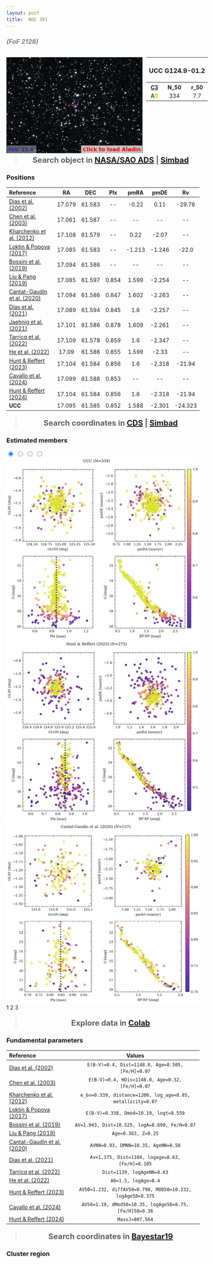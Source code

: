 ```yaml
---
layout: post
title:  NGC 381
---
```

<h3><span style="color: #808080;"><i>(FoF 2128)</i></span></h3><div style="display: flex; justify-content: space-between; width:720px;height:250px">
<div style="text-align: center;">

<!-- Static image + data attributes for FOV and target -->
<img id="aladin_img"
     data-umami-event="aladin_load"
     src="https://raw.githubusercontent.com/ucc23/Q2N/main/plots/ngc381_aladin.webp"
     alt="Click to load Aladin Lite" 
     style="width:355px;height:250px; cursor: pointer;"
     data-fov="0.257" 
     data-target="17.095 61.585"/>
<!-- Div to contain Aladin Lite viewer -->
<div id="aladin-lite-div" style="width:355px;height:250px;display:none;"></div>
<!-- Aladin Lite script (will be loaded after the image is clicked) -->
<script src="{{ site.baseurl }}/scripts/aladin_load.js"></script>

</div>
<!-- Left block -->

<table style="width:355px;height:250px;">
  <!-- Row 1 (title) -->
  <tr>
    <td colspan="5"><h3>UCC G124.9-01.2</h3></td>
  </tr>
  <!-- Row 2 -->
  <tr>
    <th style="text-align: center;"><a href="https://ucc.ar/faq#what-is-the-c3-parameter" title="Combined class">C3</a></th>
    <th style="text-align: center;"><div title="Stars with membership probability >50%">N_50</div></th>
    <th style="text-align: center;"><div title="Radius that contains half the members [arcmin]">r_50</div></th>
  </tr>
  <!-- Row 3 -->
  <tr>
    <td style="text-align: center;"><span style="color: green; font-weight: bold;">A</span><span style="color: #FFC300; font-weight: bold;">B</span></td>
    <td style="text-align: center;">334</td>
    <td style="text-align: center;">7.7</td>
  </tr>
</table>
</div>

> <p style="text-align:center; font-weight: bold; font-size:20px">Search object in <a data-umami-event="nasa_search" href="https://ui.adsabs.harvard.edu/search/q=%20collection%3Aastronomy%20body%3A%22NGC%20381%22&sort=date%20desc%2C%20bibcode%20desc&p_=0" target="_blank">NASA/SAO ADS</a> | <a data-umami-event="simbad_search" href="https://simbad.cds.unistra.fr/simbad/sim-id-refs?Ident=ngc381" target="_blank">Simbad</a></p>


### Positions

| Reference    | RA    | DEC   | Plx  | pmRA  | pmDE   |  Rv  |
| :---         | :---: | :---: | :---: | :---: | :---: | :---: |
|[Dias et al. (2002)](https://ui.adsabs.harvard.edu/abs/2002A%26A...389..871D) | 17.079 | 61.583 | -- | -0.22 | 0.11 | -29.76 |
|[Chen et al. (2003)](https://ui.adsabs.harvard.edu/abs/2003AJ....125.1397C) | 17.061 | 61.587 | -- | -- | -- | -- |
|[Kharchenko et al. (2012)](https://ui.adsabs.harvard.edu/abs/2012A%26A...543A.156K) | 17.108 | 61.579 | -- | 0.22 | -2.07 | -- |
|[Loktin & Popova (2017)](https://ui.adsabs.harvard.edu/abs/2017AstBu..72..257L) | 17.085 | 61.583 | -- | -1.213 | -1.246 | -22.0 |
|[Bossini et al. (2019)](https://ui.adsabs.harvard.edu/abs/2019A%26A...623A.108B) | 17.094 | 61.586 | -- | -- | -- | -- |
|[Liu & Pang (2019)](https://ui.adsabs.harvard.edu/abs/2019ApJS..245...32L) | 17.085 | 61.597 | 0.854 | 1.599 | -2.254 | -- |
|[Cantat-Gaudin et al. (2020)](https://ui.adsabs.harvard.edu/abs/2020A%26A...640A...1C) | 17.094 | 61.586 | 0.847 | 1.602 | -2.263 | -- |
|[Dias et al. (2021)](https://ui.adsabs.harvard.edu/abs/2021MNRAS.504..356D) | 17.089 | 61.594 | 0.845 | 1.6 | -2.257 | -- |
|[Jaehnig et al. (2021)](https://ui.adsabs.harvard.edu/abs/2021ApJ...923..129J) | 17.101 | 61.586 | 0.878 | 1.609 | -2.261 | -- |
|[Tarricq et al. (2022)](https://ui.adsabs.harvard.edu/abs/2022A%26A...659A..59T) | 17.109 | 61.578 | 0.859 | 1.6 | -2.347 | -- |
|[He et al. (2022)](https://ui.adsabs.harvard.edu/abs/2022ApJS..262....7H) | 17.09 | 61.586 | 0.855 | 1.599 | -2.33 | -- |
|[Hunt & Reffert (2023)](https://ui.adsabs.harvard.edu/abs/2023A%26A...673A.114H) | 17.104 | 61.584 | 0.856 | 1.6 | -2.318 | -21.94 |
|[Cavallo et al. (2024)](https://ui.adsabs.harvard.edu/abs/2024AJ....167...12C) | 17.099 | 61.588 | 0.853 | -- | -- | -- |
|[Hunt & Reffert (2024)](https://ui.adsabs.harvard.edu/abs/2024A%26A...686A..42H) | 17.104 | 61.584 | 0.856 | 1.6 | -2.318 | -21.94 |
| **UCC** |17.095 | 61.585 | 0.852 | 1.588 | -2.301 | -24.323 |

> <p style="text-align:center; font-weight: bold; font-size:20px">Search coordinates in <a data-umami-event="cds_coord_search" href="https://cdsportal.u-strasbg.fr/?target=17.095,+61.585" target="_blank">CDS</a> | <a data-umami-event="simbad_coord_search" href="https://simbad.cds.unistra.fr/mobile/object_list.html?coord=17.095%2061.585&output=json&radius=5&userEntry=ngc381" target="_blank">Simbad</a></p>

### Estimated members

<div class="carousel">
<input type="radio" name="radio-btn" id="slide1" checked>
<input type="radio" name="radio-btn" id="slide1">
<input type="radio" name="radio-btn" id="slide2">
<input type="radio" name="radio-btn" id="slide3">
<div class="slides">
<div class="slide">
<a href="https://raw.githubusercontent.com/ucc23/Q2N/main/plots/UCC/ngc381.webp" target="_blank">
<img src="https://raw.githubusercontent.com/ucc23/Q2N/main/plots/UCC/ngc381.webp" alt="NGC 381 UCC">
</a>
</div>
<div class="slide">
<a href="https://raw.githubusercontent.com/ucc23/Q2N/main/plots/HUNT23/ngc381.webp" target="_blank">
<img src="https://raw.githubusercontent.com/ucc23/Q2N/main/plots/HUNT23/ngc381.webp" alt="NGC 381 HUNT23">
</a>
</div>
<div class="slide">
<a href="https://raw.githubusercontent.com/ucc23/Q2N/main/plots/CANTAT20/ngc381.webp" target="_blank">
<img src="https://raw.githubusercontent.com/ucc23/Q2N/main/plots/CANTAT20/ngc381.webp" alt="NGC 381 CANTAT20">
</a>
</div>
</div>
<div class="indicators">
<label for="slide1">1</label>
<label for="slide2">2</label>
<label for="slide3">3</label>
</div>
</div>


> <p style="text-align:center; font-weight: bold; font-size:20px">Explore data in <a data-umami-event="colab" href="https://colab.research.google.com/github/ucc23/ucc/blob/main/assets/notebook.ipynb" target="_blank">Colab</a></p>


### Fundamental parameters

| Reference |  Values |
| :---      |  :---:  |
| [Dias et al. (2002)](https://ui.adsabs.harvard.edu/abs/2002A%26A...389..871D) | `E(B-V)=0.4, Dist=1148.0, Age=8.505, [Fe/H]=0.07` |
| [Chen et al. (2003)](https://ui.adsabs.harvard.edu/abs/2003AJ....125.1397C) | `E(B-V)=0.4, HDis=1148.0, Age=0.32, [Fe/H]=0.07` |
| [Kharchenko et al. (2012)](https://ui.adsabs.harvard.edu/abs/2012A%26A...543A.156K) | `e_bv=0.339, distance=1200, log_age=8.85, metallicity=0.07` |
| [Loktin & Popova (2017)](https://ui.adsabs.harvard.edu/abs/2017AstBu..72..257L) | `E(B-V)=0.338, Dmod=10.19, logt=8.559` |
| [Bossini et al. (2019)](https://ui.adsabs.harvard.edu/abs/2019A%26A...623A.108B) | `AV=1.043, Dist=10.525, logA=8.699, Fe/H=0.07` |
| [Liu & Pang (2019)](https://ui.adsabs.harvard.edu/abs/2019ApJS..245...32L) | `Age=0.363, Z=0.25` |
| [Cantat-Gaudin et al. (2020)](https://ui.adsabs.harvard.edu/abs/2020A%26A...640A...1C) | `AVNN=0.93, DMNN=10.35, AgeNN=8.58` |
| [Dias et al. (2021)](https://ui.adsabs.harvard.edu/abs/2021MNRAS.504..356D) | `Av=1.375, Dist=1104, logage=8.63, [Fe/H]=0.105` |
| [Tarricq et al. (2022)](https://ui.adsabs.harvard.edu/abs/2022A%26A...659A..59T) | `Dist=1139, logAgeNN=8.63` |
| [He et al. (2022)](https://ui.adsabs.harvard.edu/abs/2022ApJS..262....7H) | `A0=1.5, logAge=8.4` |
| [Hunt & Reffert (2023)](https://ui.adsabs.harvard.edu/abs/2023A%26A...673A.114H) | `AV50=1.232, diffAV50=0.798, MOD50=10.232, logAge50=8.375` |
| [Cavallo et al. (2024)](https://ui.adsabs.harvard.edu/abs/2024AJ....167...12C) | `AV50=1.19, dMod50=10.35, logAge50=8.75, [Fe/H]50=0.36` |
| [Hunt & Reffert (2024)](https://ui.adsabs.harvard.edu/abs/2024A%26A...686A..42H) | `MassJ=807.564` |

> <p style="text-align:center; font-weight: bold; font-size:20px">Search coordinates in <a data-umami-event="bayestar" href="http://argonaut.skymaps.info/query?lon=124.947%20&lat=-1.218&coordsys=gal&mapname=bayestar2019" target="_blank">Bayestar19</a></p>


### Cluster region

<html lang="en">
  <body>
    <center>
    <div id="plot-params"
         data-oc-name="ngc381"
         data-ra-center="17.09"
         data-dec-center="61.59"
         data-rad-deg="7.7"
         data-plx="0.852">
    </div>
    <div id="plot-container">
        <div id="plot"></div>
    </div>
    <script defer type="module" src="{{ site.baseurl }}/scripts/radec_scatter.js"></script>
    </center>
  </body>
</html>
<br>
